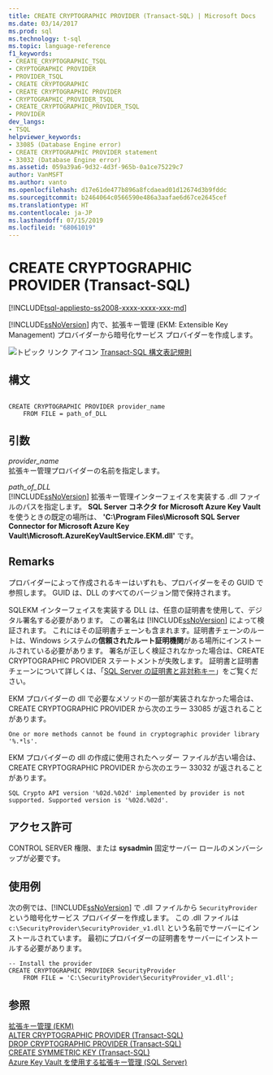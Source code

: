 ```yaml
---
title: CREATE CRYPTOGRAPHIC PROVIDER (Transact-SQL) | Microsoft Docs
ms.date: 03/14/2017
ms.prod: sql
ms.technology: t-sql
ms.topic: language-reference
f1_keywords:
- CREATE_CRYPTOGRAPHIC_TSQL
- CRYPTOGRAPHIC PROVIDER
- PROVIDER_TSQL
- CREATE CRYPTOGRAPHIC
- CREATE CRYPTOGRAPHIC PROVIDER
- CRYPTOGRAPHIC_PROVIDER_TSQL
- CREATE_CRYPTOGRAPHIC_PROVIDER_TSQL
- PROVIDER
dev_langs:
- TSQL
helpviewer_keywords:
- 33085 (Database Engine error)
- CREATE CRYPTOGRAPHIC PROVIDER statement
- 33032 (Database Engine error)
ms.assetid: 059a39a6-9d32-4d3f-965b-0a1ce75229c7
author: VanMSFT
ms.author: vanto
ms.openlocfilehash: d17e61de477b896a8fcdaead01d12674d3b9fddc
ms.sourcegitcommit: b2464064c0566590e486a3aafae6d67ce2645cef
ms.translationtype: HT
ms.contentlocale: ja-JP
ms.lasthandoff: 07/15/2019
ms.locfileid: "68061019"
---
```

# <a name="create-cryptographic-provider-transact-sql"></a>CREATE CRYPTOGRAPHIC PROVIDER (Transact-SQL)
[!INCLUDE[tsql-appliesto-ss2008-xxxx-xxxx-xxx-md](../../includes/tsql-appliesto-ss2008-xxxx-xxxx-xxx-md.md)]

  [!INCLUDE[ssNoVersion](../../includes/ssnoversion-md.md)] 内で、拡張キー管理 (EKM: Extensible Key Management) プロバイダーから暗号化サービス プロバイダーを作成します。  
  
 ![トピック リンク アイコン](../../database-engine/configure-windows/media/topic-link.gif "トピック リンク アイコン") [Transact-SQL 構文表記規則](../../t-sql/language-elements/transact-sql-syntax-conventions-transact-sql.md)  
  
## <a name="syntax"></a>構文  
  
```  
  
CREATE CRYPTOGRAPHIC PROVIDER provider_name   
    FROM FILE = path_of_DLL  
```  
  
## <a name="arguments"></a>引数  
 *provider_name*  
 拡張キー管理プロバイダーの名前を指定します。  
  
 *path_of_DLL*  
 [!INCLUDE[ssNoVersion](../../includes/ssnoversion-md.md)] 拡張キー管理インターフェイスを実装する .dll ファイルのパスを指定します。 **SQL Server コネクタ for Microsoft Azure Key Vault** を使うときの既定の場所は、 **'C:\Program Files\Microsoft SQL Server Connector for Microsoft Azure Key Vault\Microsoft.AzureKeyVaultService.EKM.dll'** です。  
  
## <a name="remarks"></a>Remarks  
 プロバイダーによって作成されるキーはいずれも、プロバイダーをその GUID で参照します。 GUID は、DLL のすべてのバージョン間で保持されます。  
  
 SQLEKM インターフェイスを実装する DLL は、任意の証明書を使用して、デジタル署名する必要があります。 この署名は [!INCLUDE[ssNoVersion](../../includes/ssnoversion-md.md)] によって検証されます。 これにはその証明書チェーンも含まれます。証明書チェーンのルートは、Windows システムの**信頼されたルート証明機関**がある場所にインストールされている必要があります。 署名が正しく検証されなかった場合は、CREATE CRYPTOGRAPHIC PROVIDER ステートメントが失敗します。 証明書と証明書チェーンについて詳しくは、「[SQL Server の証明書と非対称キー](../../relational-databases/security/sql-server-certificates-and-asymmetric-keys.md)」をご覧ください。  
  
 EKM プロバイダーの dll で必要なメソッドの一部が実装されなかった場合は、CREATE CRYPTOGRAPHIC PROVIDER から次のエラー 33085 が返されることがあります。  
  
 `One or more methods cannot be found in cryptographic provider library '%.*ls'.`  
  
 EKM プロバイダーの dll の作成に使用されたヘッダー ファイルが古い場合は、CREATE CRYPTOGRAPHIC PROVIDER から次のエラー 33032 が返されることがあります。  
  
 `SQL Crypto API version '%02d.%02d' implemented by provider is not supported. Supported version is '%02d.%02d'.`  
  
## <a name="permissions"></a>アクセス許可  
 CONTROL SERVER 権限、または **sysadmin** 固定サーバー ロールのメンバーシップが必要です。  
  
## <a name="examples"></a>使用例  
 次の例では、[!INCLUDE[ssNoVersion](../../includes/ssnoversion-md.md)] で .dll ファイルから `SecurityProvider` という暗号化サービス プロバイダーを作成します。 この .dll ファイルは `c:\SecurityProvider\SecurityProvider_v1.dll` という名前でサーバーにインストールされています。 最初にプロバイダーの証明書をサーバーにインストールする必要があります。  
  
```  
-- Install the provider  
CREATE CRYPTOGRAPHIC PROVIDER SecurityProvider  
    FROM FILE = 'C:\SecurityProvider\SecurityProvider_v1.dll';  
```  
  
## <a name="see-also"></a>参照  
 [拡張キー管理 &#40;EKM&#41;](../../relational-databases/security/encryption/extensible-key-management-ekm.md)   
 [ALTER CRYPTOGRAPHIC PROVIDER &#40;Transact-SQL&#41;](../../t-sql/statements/alter-cryptographic-provider-transact-sql.md)   
 [DROP CRYPTOGRAPHIC PROVIDER &#40;Transact-SQL&#41;](../../t-sql/statements/drop-cryptographic-provider-transact-sql.md)   
 [CREATE SYMMETRIC KEY &#40;Transact-SQL&#41;](../../t-sql/statements/create-symmetric-key-transact-sql.md)   
 [Azure Key Vault を使用する拡張キー管理 &#40;SQL Server&#41;](../../relational-databases/security/encryption/extensible-key-management-using-azure-key-vault-sql-server.md)  
  
  
